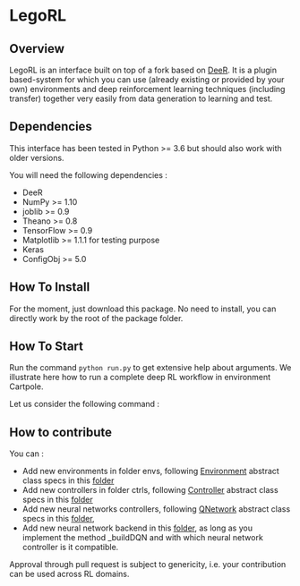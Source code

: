 # LegoRL
## Overview

LegoRL is an interface built on top of a fork based on [DeeR](https://github.com/VinF/deer/). It is a plugin based-system for which you can use (already existing or provided by your own) environments and deep reinforcement learning techniques (including transfer) together very easily from data generation to learning and test.

## Dependencies

This interface has been tested in Python >= 3.6 but should also work with older versions.

You will need the following dependencies : 
  - DeeR
  - NumPy >= 1.10
  - joblib >= 0.9
  - Theano >= 0.8
  - TensorFlow >= 0.9
  - Matplotlib >= 1.1.1 for testing purpose
  - Keras
  - ConfigObj >= 5.0
 
 ## How To Install
 
 For the moment, just download this package. No need to install, you can directly work by the root of the package folder.
 
 ## How To Start
 
 Run the command `python run.py` to get extensive help about arguments. We illustrate here how to run a complete deep RL workflow in environment Cartpole.

 Let us consider the following command : 

  
     
     
## How to contribute

You can : 

  - Add new environments in folder envs, following [Environment](https://github.com/epochstamp/mdrli/envs/env.py) abstract class specs in this [folder](https://github.com/epochstamp/mdrli/envs/)
  - Add new controllers in folder ctrls, following [Controller](https://github.com/epochstamp/mdrli/ctrls/controller.py) abstract class specs in this [folder](https://github.com/epochstamp/mdrli/ctrls/)
  - Add new neural networks controllers, following [QNetwork](https://github.com/epochstamp/mdrli/ctrl_neural_nets/ctrl_neural_net.py) abstract class specs in this [folder](https://github.com/epochstamp/mdrli/ctrl_neural_nets/),
  - Add new neural network backend in this [folder](https://github.com/epochstamp/mdrli/neural_nets/), as long as you implement the method _buildDQN and with which neural network controller is it compatible.

Approval through pull request is subject to genericity, i.e. your contribution can be used across RL domains.
